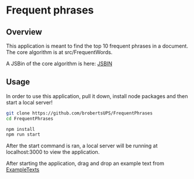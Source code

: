 # Frequent phrases

## Overview
This application is meant to find the top 10 frequent phrases in a document. The core algorithm is at src/FrequentWords.

A JSBin of the core algorithm is here: [JSBIN](http://jsbin.com/cugepot/12/edit?js,console)

## Usage
In order to use this application, pull it down, install node packages and then start a local server!

```sh
git clone https://github.com/brobertsUPS/FrequentPhrases
cd FrequentPhrases

npm install
npm run start
```

After the start command is ran, a local server will be running at localhost:3000 to view the application.

After starting the application, drag and drop an example text from [ExampleTexts](https://github.com/brobertsUPS/FrequentPhrases/tree/master/src/ExampleTexts)
